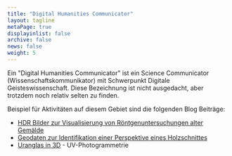 ```yaml
---
title: "Digital Humanities Communicator"
layout: tagline
metaPage: true
displayinlist: false
archive: false
news: false
weight: 5
---
```


Ein "Digital Humanities Communicator" ist ein Science Communicator (Wissenschaftskommunikator) mit Schwerpunkt Digitale Geisteswissenschaft. Diese Bezeichnung ist nicht ausgedacht, aber trotzdem noch relativ selten zu finden.

Beispiel für Aktivitäten auf diesem Gebiet sind die folgenden Blog Beiträge:

* [HDR Bilder zur Visualisierung von Röntgenuntersuchungen alter Gemälde](/post/hdr-radiography-visualisation/)
* [Geodaten zur Identifikation einer Perspektive eines Holzschnittes](/post/marmolada-woodcut/)
* [Uranglas in 3D](/post/uv-photogrammetry/) - UV-Photogrammetrie
